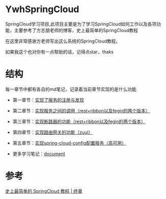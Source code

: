 # YwhSpringCloud
SpringCloud学习项目,此项目主要是为了学习SpringCloud如何工作以及各项功能，主要参考了方志朋老师的博客，史上最简单的SpringCloud教程

在这里非常感谢方老师写出这么系统的SpringCloud教程。

如果我这个也对你有一点帮助的话，记得点star，thaks

# 结构

每一章节中都有各自的md笔记，记录着当前章节实现的是什么功能

- 第一章节：[实现了服务的注册与发现](https://github.com/ywhs/YwhSpringCloud/tree/master/chapter1)

- 第二章节：[实现服务之间的调用（rest+ribbon以及fegin的两个版本）](https://github.com/ywhs/YwhSpringCloud/tree/master/chapter2)

- 第三章节：[实现断路器的功能（rest+ribbon以及fegin的两个版本）](https://github.com/ywhs/YwhSpringCloud/tree/master/chapter3)

- 第四章节：[实现路由网关的功能（zuul）](https://github.com/ywhs/YwhSpringCloud/tree/master/chapter4)

- 第五章节：[实现spring-cloud-config配置服务（高可用）](https://github.com/ywhs/YwhSpringCloud/tree/master/chapter5)

- 更多学习笔记：[document](https://github.com/ywhs/YwhSpringCloud/tree/master/document)

# 参考

[史上最简单的 SpringCloud 教程 | 终章](https://blog.csdn.net/forezp/article/details/70148833)
